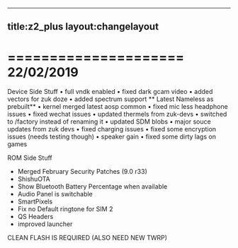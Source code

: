  ---
title:z2_plus
layout:changelayout
---
=====================
    22/02/2019
=====================

Device Side Stuff
• full vndk enabled
• fixed dark gcam video
• added vectors for zuk doze
• added spectrum support
** Latest Nameless as prebuilt**
•  kernel merged latest aosp common
• fixed mic less headphone issues
• fixed wechat issues
• updated thermels from zuk-devs
• switched to /factory instead of renaming it
• updated SDM blobs
• major souce updates from zuk devs
• fixed charging issues
• fixed some encryption issues (needs testing though)
• speaker gain
• fixed some dirty lags on games

ROM Side Stuff
* Merged February Security Patches (9.0 r33)
* ShishuOTA 
* Show Bluetooth Battery Percentage when available
* Audio Panel is switchable
* SmartPixels
* Fix no Default ringtone for SIM 2
* QS Headers
* improved launcher

CLEAN FLASH IS REQUIRED (ALSO NEED NEW TWRP)